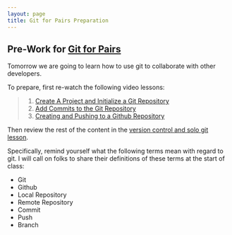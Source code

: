 ```yaml
---
layout: page
title: Git for Pairs Preparation
---
```


## Pre-Work for [Git for Pairs](/module2/lessons/Week2/GitForPairs)

Tomorrow we are going to learn how to use git to collaborate with other developers. 

To prepare, first re-watch the following video lessons:
  >1. [Create A Project and Initialize a Git Repository](https://www.loom.com/share/d3af392e059147a699ce6ac1af65d251)
  >1. [Add Commits to the Git Repository](https://www.loom.com/share/b7373e5aaad646c790965422719bb993)  
  >1. [Creating and Pushing to a Github Repository](https://www.loom.com/share/dba188a5f13e43059d9a84b630280c53)

Then review the rest of the content in the [version control and solo git lesson](/module2/lessons/Week1/VersionControlAndSoloGit).

Specifically, remind yourself what the following terms mean with regard to git. I will call on folks to share their definitions of these terms at the start of class:
* Git
* Github
* Local Repository
* Remote Repository
* Commit
* Push
* Branch